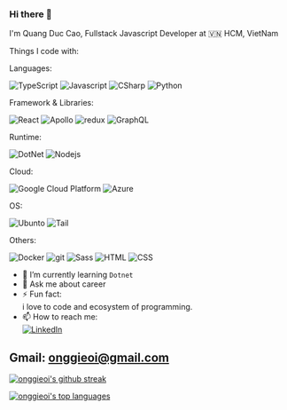 ### Hi there 👋

I'm Quang Duc Cao, Fullstack Javascript Developer at 🇻🇳 HCM, VietNam

Things I code with:

Languages:
<p>
  <img alt="TypeScript" src="https://img.shields.io/badge/-TypeScript-007ACC?style=for-the-badge&logo=typescript&logoColor=white" />
  <img alt="Javascript" src="https://img.shields.io/badge/JavaScript-F7DF1E?style=for-the-badge&logo=javascript&logoColor=black" />
  <img alt="CSharp" src="https://img.shields.io/badge/C%23-239120?style=for-the-badge&logo=c-sharp&logoColor=white" />
  <img alt="Python" src="https://img.shields.io/badge/Python-3776AB?style=for-the-badge&logo=python&logoColor=white" />
</p>

Framework & Libraries:
<p>
  <img alt="React" src="https://img.shields.io/badge/-React-45b8d8?style=for-the-badge&logo=react&logoColor=white" />
 <img alt="Apollo" src="https://img.shields.io/badge/-Apollo%20GraphQL-311C87?style=for-the-badge&logo=apollo-graphql&logoColor=white" />
  <img alt="redux" src="https://img.shields.io/badge/-Redux-764ABC?style=for-the-badge&logo=redux&logoColor=white" />
  <img alt="GraphQL" src="https://img.shields.io/badge/-GraphQL-E10098?style=for-the-badge&logo=graphql&logoColor=white" />
</p>

Runtime:
<p>
 <img alt="DotNet" src="https://img.shields.io/badge/.NET-5C2D91?style=for-the-badge&logo=.net&logoColor=white" />
 <img alt="Nodejs" src="https://img.shields.io/badge/-Nodejs-43853d?style=for-the-badge&logo=Node.js&logoColor=white" />
</p>

Cloud:
<p>
  <img alt="Google Cloud Platform" src="https://img.shields.io/badge/-Google_Cloud_Platform-1a73e8?style=for-the-badge&logo=google-cloud&logoColor=white" />
  <img alt="Azure" src="https://img.shields.io/badge/Microsoft_Azure-0089D6?style=for-the-badge&logo=microsoft-azure&logoColor=white" />
</p>

OS:
  <p>
    <img alt="Ubunto"  src="https://img.shields.io/badge/Ubuntu-E95420?style=for-the-badge&logo=ubuntu&logoColor=white" />
    <img alt="Tail"  src="https://img.shields.io/badge/Tails%20-56347C?&style=for-the-badge&logo=tails&logoColor=white" />
  </p>

Others:
<p>
  <img alt="Docker" src="https://img.shields.io/badge/-Docker-46a2f1?style=for-the-badge&logo=docker&logoColor=white" />
  <img alt="git" src="https://img.shields.io/badge/-Git-F05032?style=for-the-badge&logo=git&logoColor=white" />
  <img alt="Sass" src="https://img.shields.io/badge/-Sass-CC6699?style=for-the-badge&logo=sass&logoColor=white" />
  <img alt="HTML" src="https://img.shields.io/badge/HTML-239120?style=for-the-badge&logo=html5&logoColor=white" />
  <img alt="CSS" src="https://img.shields.io/badge/CSS-1572B6?&style=for-the-badge&logo=css3&logoColor=white" />
</p>

- 🌱 I’m currently learning `Dotnet`
- 💬 Ask me about career
- ⚡ Fun fact: \
i love to code and ecosystem of programming.
- 📫 How to reach me: \
  <a href="https://www.linkedin.com/in/quangduccao/" target="_blank">
      <img alt="LinkedIn" src="https://img.shields.io/badge/linkedin-%230077B5.svg?&style=for-the-badge&logo=linkedin&logoColor=white" />
  </a>
## **Gmail**: onggieoi@gmail.com

[![onggieoi's github streak](https://github-readme-streak-stats.herokuapp.com/?user=onggieoi&theme=blue-green)](https://github.com/onggieoi)

[![onggieoi's top languages](https://github-readme-stats.vercel.app/api/top-langs/?username=onggieoi&theme=blue-green)](https://github.com/onggieoi)
